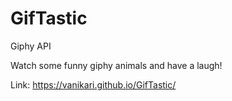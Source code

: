 # GifTastic
Giphy API

Watch some funny giphy animals and have a laugh!

Link: https://vanikari.github.io/GifTastic/
